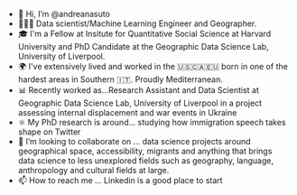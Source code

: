 - 👋 Hi, I’m @andreanasuto
- 👨🏽‍💻 Data scientist/Machine Learning Engineer and Geographer.
- 🎓 I'm a Fellow at Insitute for Quantitative Social Science at Harvard University and PhD Candidate at the Geographic Data Science Lab, University of Liverpool.
- 🌍 I've extensively lived and worked in the 🇺🇸🇨🇦🇪🇺 born in one of the hardest areas in Southern 🇮🇹. Proudly Mediterranean.
- 📊 Recently worked as...Research Assistant and Data Scientist at Geographic Data Science Lab, University of Liverpool in a project assessing internal displacement and war events in Ukraine 
- ⚛️  My PhD research is around... studying how immigration speech takes shape on Twitter
- 💞️ I’m looking to collaborate on ... data science projects around geographical space, accessibility, migrants and anything that brings data science to less unexplored fields such as geography, language, anthropology and cultural fields at large.
- 📫 How to reach me ... Linkedin is a good place to start

<!---
andreanasuto/andreanasuto is a ✨ special ✨ repository because its `README.md` (this file) appears on your GitHub profile.
You can click the Preview link to take a look at your changes.
--->
